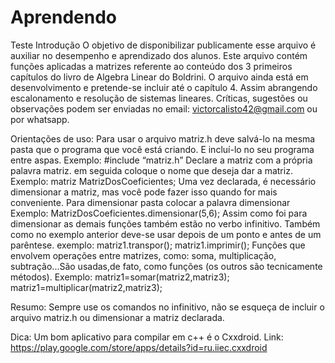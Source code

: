 # Aprendendo
Teste
Introdução
O objetivo de disponibilizar publicamente esse arquivo é auxiliar no desempenho e aprendizado dos alunos.
Este arquivo contém funções aplicadas a matrizes referente ao conteúdo dos 3 primeiros capítulos do livro de Algebra Linear do Boldrini. 
O arquivo ainda está em desenvolvimento e pretende-se incluir até o capítulo 4. Assim abrangendo escalonamento e resolução de sistemas lineares.
Críticas, sugestões ou observações podem ser enviadas no email: victorcalisto42@gmail.com ou por whatsapp.

Orientações de uso:
Para usar o arquivo matriz.h deve salvá-lo na mesma pasta que o programa que você está criando. E incluí-lo no seu programa entre aspas.
Exemplo:
#include “matriz.h”
Declare a matriz com a própria palavra matriz. em seguida coloque o nome que deseja dar a matriz.
Exemplo:
matriz MatrizDosCoeficientes;
Uma vez declarada, é necessário dimensionar a matriz, mas você pode fazer isso quando for mais conveniente. Para dimensionar pasta colocar a palavra dimensionar
Exemplo:
MatrizDosCoeficientes.dimensionar(5,6);
Assim como foi para dimensionar as demais funções também estão no verbo infinitivo.
Também como no exemplo anterior deve-se usar depois de um ponto e antes de um parêntese.
exemplo:
matriz1.transpor();
matriz1.imprimir();
Funções que envolvem operações entre matrizes, como: soma, multiplicação, subtração...São usadas,de fato, como funções (os outros são tecnicamente métodos).
Exemplo:
matriz1=somar(matriz2,matriz3);
matriz1=multiplicar(matriz2,matriz3);

Resumo:
Sempre use os comandos no infinitivo, não se esqueça de incluir o arquivo matriz.h ou dimensionar a matriz declarada.

Dica:
Um bom aplicativo para compilar em c++ é o Cxxdroid.
Link: https://play.google.com/store/apps/details?id=ru.iiec.cxxdroid

